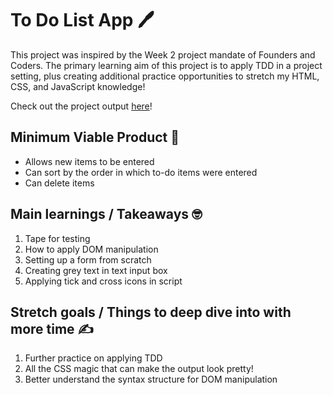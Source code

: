 # To Do List App :pen: 

This project was inspired by the Week 2 project mandate of Founders and Coders. The primary learning aim of this project is to apply TDD in a project setting, plus creating additional practice opportunities to stretch my HTML, CSS, and JavaScript knowledge! 

Check out the project output [here](http://corinnachan.com/to-do-app/)!

## Minimum Viable Product :notebook:

* Allows new items to be entered
* Can sort by the order in which to-do items were entered
* Can delete items

## Main learnings / Takeaways :nerd_face:

1. Tape for testing
2. How to apply DOM manipulation
3. Setting up a form from scratch
4. Creating grey text in text input box
5. Applying tick and cross icons in script

## Stretch goals / Things to deep dive into with more time :writing_hand:

1. Further practice on applying TDD
2. All the CSS magic that can make the output look pretty! 
3. Better understand the syntax structure for DOM manipulation
